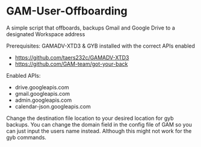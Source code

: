 # GAM-User-Offboarding

A simple script that offboards, backups Gmail and Google Drive to a designated Workspace address 

Prerequisites:
GAMADV-XTD3 & GYB installed with the correct APIs enabled

- https://github.com/taers232c/GAMADV-XTD3
- https://github.com/GAM-team/got-your-back

Enabled APIs:
- drive.googleapis.com
- gmail.googleapis.com
- admin.googleapis.com
- calendar-json.googleapis.com


Change the destination file location to your desired location for gyb backups. 
You can change the domain field in the config file of GAM so you can just input the users name instead. Although this might not work for the gyb commands. 
